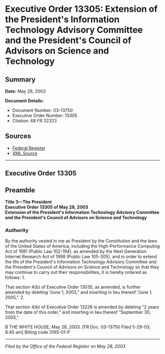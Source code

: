 # Executive Order 13305: Extension of the President's Information Technology Advisory Committee and the President's Council of Advisors on Science and Technology

## Summary

**Date:** May 28, 2003

**Document Details:**
- Document Number: 03-13750
- Executive Order Number: 13305
- Citation: 68 FR 32323

## Sources
- [Federal Register](https://www.federalregister.gov/documents/2003/05/30/03-13750/extension-of-the-presidents-information-technology-advisory-committee-and-the-presidents-council-of)
- [XML Source](https://www.federalregister.gov/documents/full_text/xml/2003/05/30/03-13750.xml)

---

## Executive Order 13305

## Preamble

**Title 3—The President**  
**Executive Order 13305 of May 28, 2003**  
**Extension of the President's Information Technology Advisory Committee and the President's Council of Advisors on Science and Technology**

### Authority

By the authority vested in me as President by the Constitution and the laws of the United States of America, including the High-Performance Computing Act of 1991 (Public Law 102-194), as amended by the Next Generation Internet Research Act of 1998 (Public Law 105-305), and in order to extend the life of the President's Information Technology Advisory Committee and the President's Council of Advisors on Science and Technology so that they may continue to carry out their responsibilities, it is hereby ordered as follows:
1.

That section 4(b) of Executive Order 13035, as amended, is further amended by deleting “June 1, 2003,” and inserting in lieu thereof “June 1, 2005,”.
2.

That section 4(b) of Executive Order 13226 is amended by deleting “2 years from the date of this order,” and inserting in lieu thereof “September 30, 2005,”.

B
THE WHITE HOUSE,
May 28, 2003.
[FR Doc. 03-13750
Filed 5-29-03; 8:45 am]
Billing code 3195-01-P

---

*Filed by the Office of the Federal Register on May 28, 2003*
